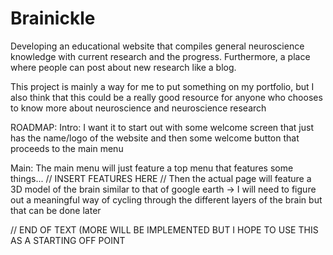# Brainickle
Developing an educational website that compiles general neuroscience knowledge with current research and the progress. Furthermore, a place where people can post about new research like a blog.

This project is mainly a way for me to put something on my portfolio, but I also think that this could be a really good resource for anyone who chooses to know more about neuroscience and neuroscience research

ROADMAP:
  Intro:
    I want it to start out with some welcome screen that just has the name/logo of the website and then some welcome button that proceeds to the main menu
    
  Main:
    The main menu will just feature a top menu that features some things... // INSERT FEATURES HERE //
    Then the actual page will feature a 3D model of the brain similar to that of google earth
    -> I will need to figure out a meaningful way of cycling through the different layers of the brain but that can be done later
    
// END OF TEXT (MORE WILL BE IMPLEMENTED BUT I HOPE TO USE THIS AS A STARTING OFF POINT
